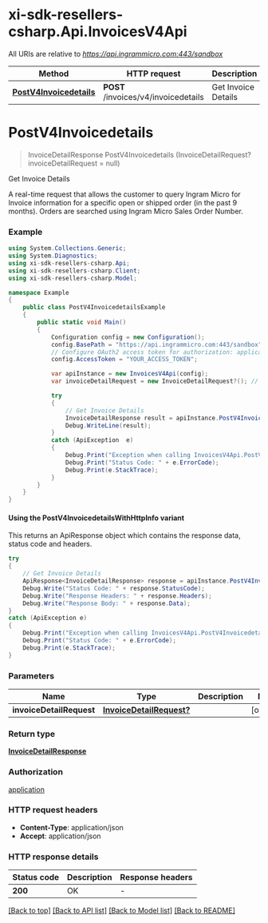 # xi-sdk-resellers-csharp.Api.InvoicesV4Api

All URIs are relative to *https://api.ingrammicro.com:443/sandbox*

| Method | HTTP request | Description |
|--------|--------------|-------------|
| [**PostV4Invoicedetails**](InvoicesV4Api.md#postv4invoicedetails) | **POST** /invoices/v4/invoicedetails | Get Invoice Details |

<a id="postv4invoicedetails"></a>
# **PostV4Invoicedetails**
> InvoiceDetailResponse PostV4Invoicedetails (InvoiceDetailRequest? invoiceDetailRequest = null)

Get Invoice Details

A real-time request that allows the customer to query Ingram Micro for Invoice information for a specific open or shipped order (in the past 9 months). Orders are searched using Ingram Micro Sales Order Number.

### Example
```csharp
using System.Collections.Generic;
using System.Diagnostics;
using xi-sdk-resellers-csharp.Api;
using xi-sdk-resellers-csharp.Client;
using xi-sdk-resellers-csharp.Model;

namespace Example
{
    public class PostV4InvoicedetailsExample
    {
        public static void Main()
        {
            Configuration config = new Configuration();
            config.BasePath = "https://api.ingrammicro.com:443/sandbox";
            // Configure OAuth2 access token for authorization: application
            config.AccessToken = "YOUR_ACCESS_TOKEN";

            var apiInstance = new InvoicesV4Api(config);
            var invoiceDetailRequest = new InvoiceDetailRequest?(); // InvoiceDetailRequest? |  (optional) 

            try
            {
                // Get Invoice Details
                InvoiceDetailResponse result = apiInstance.PostV4Invoicedetails(invoiceDetailRequest);
                Debug.WriteLine(result);
            }
            catch (ApiException  e)
            {
                Debug.Print("Exception when calling InvoicesV4Api.PostV4Invoicedetails: " + e.Message);
                Debug.Print("Status Code: " + e.ErrorCode);
                Debug.Print(e.StackTrace);
            }
        }
    }
}
```

#### Using the PostV4InvoicedetailsWithHttpInfo variant
This returns an ApiResponse object which contains the response data, status code and headers.

```csharp
try
{
    // Get Invoice Details
    ApiResponse<InvoiceDetailResponse> response = apiInstance.PostV4InvoicedetailsWithHttpInfo(invoiceDetailRequest);
    Debug.Write("Status Code: " + response.StatusCode);
    Debug.Write("Response Headers: " + response.Headers);
    Debug.Write("Response Body: " + response.Data);
}
catch (ApiException e)
{
    Debug.Print("Exception when calling InvoicesV4Api.PostV4InvoicedetailsWithHttpInfo: " + e.Message);
    Debug.Print("Status Code: " + e.ErrorCode);
    Debug.Print(e.StackTrace);
}
```

### Parameters

| Name | Type | Description | Notes |
|------|------|-------------|-------|
| **invoiceDetailRequest** | [**InvoiceDetailRequest?**](InvoiceDetailRequest?.md) |  | [optional]  |

### Return type

[**InvoiceDetailResponse**](InvoiceDetailResponse.md)

### Authorization

[application](../README.md#application)

### HTTP request headers

 - **Content-Type**: application/json
 - **Accept**: application/json


### HTTP response details
| Status code | Description | Response headers |
|-------------|-------------|------------------|
| **200** | OK |  -  |

[[Back to top]](#) [[Back to API list]](../README.md#documentation-for-api-endpoints) [[Back to Model list]](../README.md#documentation-for-models) [[Back to README]](../README.md)

